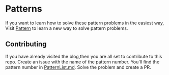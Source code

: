 # Patterns
If you want to learn how to solve these pattern problems in the easiest way, 
Visit [Pattern](https://sahils.hashnode.dev/how-to-solve-pattern-problem-under-2-mins) to learn a new way to solve pattern problems. 
## Contributing 
If you have already visited the blog,then you are all set to contribute to this repo. 
Create an issue  with the name of the pattern number. You'll find the pattern number in  [PatternList.md](https://github.com/sahilsarawagi/Patterns/blob/master/PatternsList.md).
Solve the problem and create a PR.


